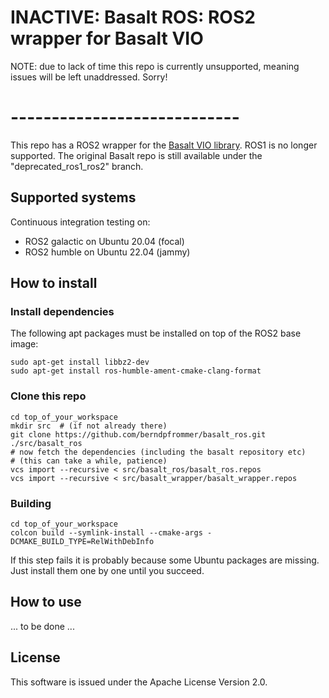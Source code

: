 # INACTIVE: Basalt ROS: ROS2 wrapper for Basalt VIO


NOTE: due to lack of time this repo is currently unsupported, meaning
issues will be left unaddressed. Sorry!

# ----------------------------


This repo has a ROS2 wrapper for the
[Basalt VIO library](https://gitlab.com/VladyslavUsenko/basalt/). ROS1
is no longer supported. The original Basalt repo is still available
under the "deprecated_ros1_ros2" branch.

## Supported systems

Continuous integration testing on:

- ROS2 galactic on Ubuntu 20.04 (focal)
- ROS2 humble on Ubuntu 22.04 (jammy)

## How to install

### Install dependencies

The following apt packages must be installed on top of the ROS2 base
image:
```
sudo apt-get install libbz2-dev
sudo apt-get install ros-humble-ament-cmake-clang-format
```

### Clone this repo

    cd top_of_your_workspace
	mkdir src  # (if not already there)
    git clone https://github.com/berndpfrommer/basalt_ros.git ./src/basalt_ros
	# now fetch the dependencies (including the basalt repository etc)
	# (this can take a while, patience)
    vcs import --recursive < src/basalt_ros/basalt_ros.repos
    vcs import --recursive < src/basalt_wrapper/basalt_wrapper.repos

### Building

    cd top_of_your_workspace
    colcon build --symlink-install --cmake-args -DCMAKE_BUILD_TYPE=RelWithDebInfo

If this step fails it is probably because some Ubuntu packages are
missing. Just install them one by one until you succeed.

## How to use

... to be done ...

## License

This software is issued under the Apache License Version 2.0.
